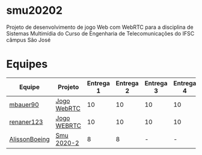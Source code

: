 # smu20202

Projeto de desenvolvimento de jogo Web com WebRTC para a disciplina de Sistemas Multimídia do Curso de Engenharia de Telecomunicações do IFSC câmpus São José

# Equipes

| Equipe                                                        | Projeto                                                               | Entrega 1 | Entrega 2 | Entrega 3 | Entrega 4 | Entrega 5 |
| ------------------------------------------------------------- | --------------------------------------------------------------------- | --------- | --------- | --------- | --------- | --------- |
| [mbauer90](https://github.com/mbauer90/SMU)                   | [Jogo WebRTC](https://github.com/mbauer90/SMU/projects/1)             | 10        | 10        | 10        | 10        | 10        |
| [renaner123](https://github.com/renaner123/Sudoku_SMU)        | [Jogo WEBRTC](https://github.com/renaner123/Sudoku_SMU/projects/1)    | 10        | 10        | 10        | 10        | -         |
| [AlissonBoeing](https://github.com/AlissonBoeing/smu-alisson) | [Smu 2020-2](https://github.com/AlissonBoeing/smu-alisson/projects/1) | 8         | 8         | -         | -         | -         |
